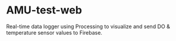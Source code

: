 # AMU-test-web
Real-time data logger using Processing to visualize and send DO &amp; temperature sensor values to Firebase.
